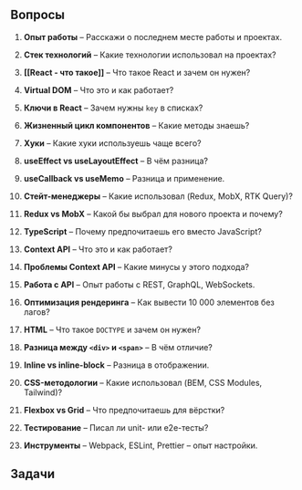 ## Вопросы

1. **Опыт работы** – Расскажи о последнем месте работы и проектах.
    
2. **Стек технологий** – Какие технологии использовал на проектах?
    
3. **[[React - что такое]]** – Что такое React и зачем он нужен?
    
4. **Virtual DOM** – Что это и как работает?
    
5. **Ключи в React** – Зачем нужны `key` в списках?
    
6. **Жизненный цикл компонентов** – Какие методы знаешь?
    
7. **Хуки** – Какие хуки используешь чаще всего?
    
8. **useEffect vs useLayoutEffect** – В чём разница?
    
9. **useCallback vs useMemo** – Разница и применение.
    
10. **Стейт-менеджеры** – Какие использовал (Redux, MobX, RTK Query)?
    
11. **Redux vs MobX** – Какой бы выбрал для нового проекта и почему?
    
12. **TypeScript** – Почему предпочитаешь его вместо JavaScript?
    
13. **Context API** – Что это и как работает?
    
14. **Проблемы Context API** – Какие минусы у этого подхода?
    
15. **Работа с API** – Опыт работы с REST, GraphQL, WebSockets.
    
16. **Оптимизация рендеринга** – Как вывести 10 000 элементов без лагов?
    
17. **HTML** – Что такое `DOCTYPE` и зачем он нужен?
    
18. **Разница между `<div>` и `<span>`** – В чём отличие?
    
19. **Inline vs inline-block** – Разница в отображении.
    
20. **CSS-методологии** – Какие использовал (BEM, CSS Modules, Tailwind)?
    
21. **Flexbox vs Grid** – Что предпочитаешь для вёрстки?
    
22. **Тестирование** – Писал ли unit- или e2e-тесты?
    
23. **Инструменты** – Webpack, ESLint, Prettier – опыт настройки.

## Задачи


